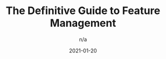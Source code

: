 ---
author: n/a
date: 2021-01-20
layout: post.njk
publisher: launchdarkly
tags:
  - feature-management
  - releasing
target_url: https://launchdarkly.com/the-definitive-guide-to-feature-management/
title: The Definitive Guide to Feature Management
---